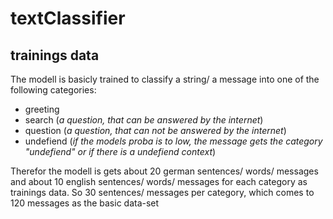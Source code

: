 # textClassifier

## trainings data

The modell is basicly trained to classify a string/ a message into one of the following categories:

- greeting
- search (*a question, that can be answered by the internet*)
- question (*a question, that can not be answered by the internet*)
- undefiend (*if the models proba is to low, the message gets the category "undefiend" or if there is a undefiend context*)

Therefor the modell is gets about 20 german sentences/ words/ messages and about 10 english sentences/ words/ messages for each category as trainings data. So 30 sentences/ messages per category, which comes to 120 messages as the basic data-set
